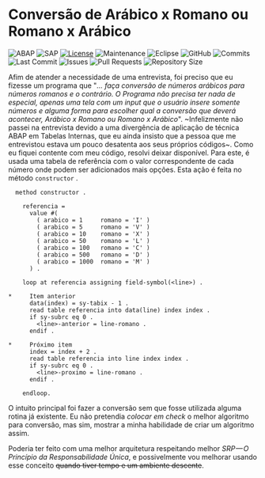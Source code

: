 # Conversão de Arábico x Romano ou Romano x Arábico #

![ABAP](https://img.shields.io/badge/ABAP-0061AF?style=for-the-badge&logo=sap&logoColor=white)
![SAP](https://img.shields.io/badge/SAP-0FAAFF?style=for-the-badge&logo=sap&logoColor=white)
[![License](https://img.shields.io/badge/License-MIT-green.svg)](LICENSE)
![Maintenance](https://img.shields.io/badge/Maintained%3F-yes-green.svg)
![Eclipse](https://img.shields.io/badge/Eclipse%20ADT-2C2255?style=flat&logo=eclipse&logoColor=white)
![GitHub](https://img.shields.io/badge/GitHub-100000?style=for-the-badge&logo=github&logoColor=white)
![Commits](https://img.shields.io/github/commit-activity/m/edmilson-nascimento/Romano)
![Last Commit](https://img.shields.io/github/last-commit/edmilson-nascimento/Romano)
![Issues](https://img.shields.io/github/issues/edmilson-nascimento/Romano)
![Pull Requests](https://img.shields.io/github/issues-pr/edmilson-nascimento/Romano)
![Repository Size](https://img.shields.io/github/repo-size/edmilson-nascimento/Romano)

Afim de atender a necessidade de uma entrevista, foi preciso que eu fizesse um programa que "_... faça conversão de números arábicos para números romanos e o contrário. O Programa não precisa ter nada de especial, apenas uma tela com um input que o usuário insere somente números e alguma forma para escolher qual a conversão que deverá acontecer, Arábico x Romano ou Romano x Arábico_".
~Infelizmente não passei na entrevista devido a uma divergência de aplicação de técnica ABAP em Tabelas Internas, que eu ainda insisto que a pessoa que me entrevistou estava um pouco desatenta aos seus próprios códigos~. 
Como eu fiquei contente com meu código, resolvi deixar disponível. Para este, é usada uma tabela de referência com o valor correspondente de cada número onde podem ser adicionados mais opções. Esta ação é feita no método `constructor` .

```abap
  method constructor .

    referencia =
      value #(
        ( arabico = 1     romano = 'I' )
        ( arabico = 5     romano = 'V' )
        ( arabico = 10    romano = 'X' )
        ( arabico = 50    romano = 'L' )
        ( arabico = 100   romano = 'C' )
        ( arabico = 500   romano = 'D' )
        ( arabico = 1000  romano = 'M' )
      ) .

    loop at referencia assigning field-symbol(<line>) .

*     Item anterior
      data(index) = sy-tabix - 1 .
      read table referencia into data(line) index index .
      if sy-subrc eq 0 .
        <line>-anterior = line-romano .
      endif .

*     Próximo item
      index = index + 2 .
      read table referencia into line index index .
      if sy-subrc eq 0 .
        <line>-proximo = line-romano .
      endif .

    endloop.
```

O intuito principal foi fazer a conversão sem que fosse utilizada alguma rotina já existente. Eu não pretendia _colocar em check_ o melhor algoritmo para conversão, mas sim, mostrar a minha habilidade de criar um algoritmo assim.
 
Poderia ter feito com uma melhor arquitetura respeitando melhor _SRP — O Princípio da Responsabilidade Única_, e possivelmente vou melhorar usando esse conceito ~~quando tiver tempo e um ambiente descente~~.
